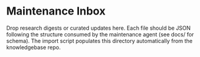 ﻿# Maintenance Inbox

Drop research digests or curated updates here. Each file should be JSON following the structure consumed by the maintenance agent (see docs/ for schema). The import script populates this directory automatically from the knowledgebase repo.
